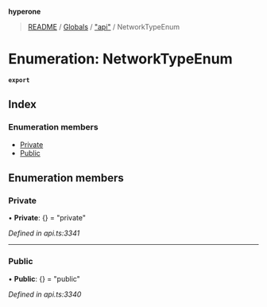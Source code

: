 **hyperone**

> [README](../README.md) / [Globals](../globals.md) / ["api"](../modules/_api_.md) / NetworkTypeEnum

# Enumeration: NetworkTypeEnum

**`export`** 

## Index

### Enumeration members

* [Private](_api_.networktypeenum.md#private)
* [Public](_api_.networktypeenum.md#public)

## Enumeration members

### Private

•  **Private**: {} = "private"

*Defined in api.ts:3341*

___

### Public

•  **Public**: {} = "public"

*Defined in api.ts:3340*
